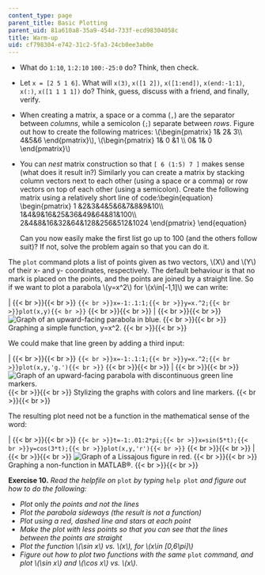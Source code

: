 ```yaml
---
content_type: page
parent_title: Basic Plotting
parent_uid: 81a610a8-35a9-454d-733f-ecd98304058c
title: Warm-up
uid: cf798304-e742-31c2-5fa3-24cb0ee3ab0e
---
```


*   What do `1:10`, `1:2:10` `100:-25:0` do? Think, then check.
*   Let `x = [2 5 1 6]`. What will `x(3)`, `x([1 2])`, `x([1:end])`, `x(end:-1:1)`, `x(:)`, `x([1 1 1 1])` do? Think, guess, discuss with a friend, and finally, verify.
*   When creating a matrix, a space or a comma (`,`) are the separator between _columns_, while a semicolon (`;`) separate between _rows_. Figure out how to create the following matrices: \\(\\begin{pmatrix} 1& 2& 3\\\\ 4&5&6 \\end{pmatrix}\\), \\(\\begin{pmatrix} 1& 0 &1 \\\\ 0& 1& 0 \\end{pmatrix}\\)
*   You can _nest_ matrix construction so that `[ 6 (1:5) 7 ]` makes sense (what does it result in?) Similarly you can create a matrix by stacking column vectors next to each other (using a space or a comma) or row vectors on top of each other (using a semicolon). Create the following matrix using a relatively short line of code:\\begin{equation} \\begin{pmatrix} 1 &2&3&4&5&6&7&8&9&10\\\\ 1&4&9&16&25&36&49&64&81&100\\\\ 2&4&8&16&32&64&128&256&512&1024 \\end{pmatrix} \\end{equation}
    
    Can you now easily make the first list go up to 100 (and the others follow suit)? If not, solve the problem again so that you can do it.
    

The `plot` command plots a list of points given as two vectors, \\(X\\) and \\(Y\\) of their x- and y- coordinates, respectively. The default behaviour is that no mark is placed on the points, and the points are joined by a straight line. So if we want to plot a parabola \\(y=x^2\\) for \\(x\\in\[-1,1\]\\) we can write:

|  {{< br >}}{{< br >}} ```{{< br >}}x=-1:.1:1;{{< br >}}y=x.^2;{{< br >}}plot(x,y){{< br >}}``` {{< br >}}{{< br >}}  |  {{< br >}}{{< br >}} ![Graph of an upward-facing parabola in blue.](BASEURL_PLACEHOLDER/resources/18-s997f11_unit3_img1) {{< br >}}{{< br >}} Graphing a simple function, y=x^2. {{< br >}}{{< br >}}  

We could make that line green by adding a third input:

|  {{< br >}}{{< br >}} ```{{< br >}}x=-1:.1:1;{{< br >}}y=x.^2;{{< br >}}plot(x,y,'g.'){{< br >}}``` {{< br >}}{{< br >}}  |  {{< br >}}{{< br >}} ![Graph of an upward-facing parabola with discontinuous green line markers.](BASEURL_PLACEHOLDER/resources/18-s997f11_unit3_img2) {{< br >}}{{< br >}} Stylizing the graphs with colors and line markers. {{< br >}}{{< br >}}  

The resulting plot need not be a function in the mathematical sense of the word:

|  {{< br >}}{{< br >}} ```{{< br >}}t=-1:.01:2*pi;{{< br >}}x=sin(5*t);{{< br >}}y=cos(3*t);{{< br >}}plot(x,y,'r'){{< br >}}``` {{< br >}}{{< br >}}  |  {{< br >}}{{< br >}} ![Graph of a Lissajous figure in red.](BASEURL_PLACEHOLDER/resources/18-s997f11_unit3_img3) {{< br >}}{{< br >}} Graphing a non-function in MATLAB®. {{< br >}}{{< br >}}  

**Exercise 10.** _Read the helpfile on_ `plot` _by typing_ `help plot` _and figure out how to do the following:_

*   _Plot_ only _the points and not the lines_
*   _Plot the parabola sideways (the result is not a function)_
*   _Plot using a red, dashed line and stars at each point_
*   _Make the plot with less points so that you can see that the lines between the points are straight_
*   _Plot the function \\(\\sin x\\) vs. \\(x\\), for \\(x\\in \[0,6\\pi\]\\)_
*   _Figure out how to plot two functions with the same_ `plot` _command, and plot \\(\\sin x\\) and \\(\\cos x\\) vs. \\(x\\)._